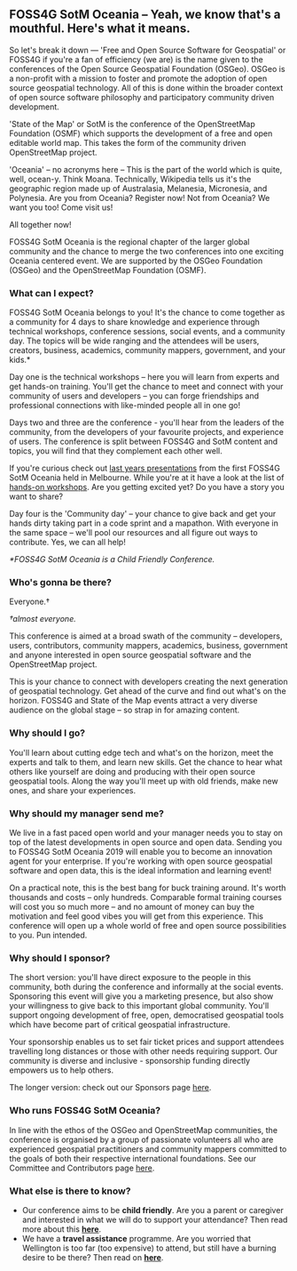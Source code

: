 ## FOSS4G SotM Oceania – Yeah, we know that's a mouthful. Here's what it means.

So let's break it down — 'Free and Open Source Software for Geospatial' or FOSS4G if you're a fan of efficiency (we are) is the name given to the conferences of the Open Source Geospatial Foundation (OSGeo). OSGeo is a non-profit with a mission to foster and promote the adoption of open source geospatial technology. All of this is done within the broader context of open source software philosophy and participatory community driven development.

'State of the Map' or SotM is the conference of the OpenStreetMap Foundation (OSMF) which supports the development of a free and open editable world map. This takes the form of the community driven OpenStreetMap project.

'Oceania' – no acronyms here – This is the part of the world which is quite, well, ocean-y. Think Moana. Technically, Wikipedia tells us it's the geographic region made up of Australasia, Melanesia, Micronesia, and Polynesia. Are you from Oceania? Register now! Not from Oceania? We want you too! Come visit us!

All together now!

FOSS4G SotM Oceania is the regional chapter of the larger global community and the chance to merge the two conferences into one exciting Oceania centered event. We are supported by the OSGeo Foundation (OSGeo) and the OpenStreetMap Foundation (OSMF).

### What can I expect?

FOSS4G SotM Oceania belongs to you!  It's the chance to come together as a community for 4 days to share knowledge and experience through technical workshops, conference sessions, social events, and a community day. The topics will be wide ranging and the attendees will be users, creators, business, academics, community mappers, government, and your kids.&#42;

Day one is the technical workshops – here you will learn from experts and get hands-on training. You'll get the chance to meet and connect with your community of users and developers – you can forge friendships and professional connections with like-minded people all in one go!

Days two and three are the conference - you'll hear from the leaders of the community, from the developers of your favourite projects, and experience of users. The conference is split between FOSS4G and SotM content and topics, you will find that they complement each other well.

If you're curious check out [last years presentations](https://www.youtube.com/channel/UCbqmnF77HxLCmO9d7LrEbpg/videos) from the first FOSS4G SotM Oceania held in Melbourne. While you're at it have a look at the list of [hands-on workshops](https://2018.foss4g-oceania.org/program/workshops.html). Are you getting excited yet? Do you have a story you want to share?

Day four is the 'Community day' – your chance to give back and get your hands dirty taking part in a code sprint and a mapathon. With everyone in the same space – we'll pool our resources and all figure out ways to contribute. Yes, we can all help!

*&ast;FOSS4G SotM Oceania is a Child Friendly Conference.*

### Who's gonna be there?

Everyone.&#x2020;

*&#x2020;almost everyone.*

This conference is aimed at a broad swath of the community – developers, users, contributors, community mappers, academics, business, government and anyone interested in open source geospatial software and the OpenStreetMap project.

This is your chance to connect with developers creating the next generation of geospatial technology. Get ahead of the curve and find out what's on the horizon.  FOSS4G and State of the Map events attract a very diverse audience on the global stage – so strap in for amazing content.

### Why should I go?

You'll learn about cutting edge tech and what's on the horizon, meet the experts and talk to them, and learn new skills. Get the chance to hear what others like yourself are doing and producing with their open source geospatial tools.  Along the way you'll meet up with old friends, make new ones, and share your experiences.

### Why should my manager send me?

We live in a fast paced open world and your manager needs you to stay on top of the latest developments in open source and open data. Sending you to FOSS4G SotM Oceania 2019 will enable you to become an innovation agent for your enterprise. If you're working with open source geospatial software and open data, this is the ideal information and learning event!

On a practical note, this is the best bang for buck training around. It's worth thousands and costs – only hundreds. Comparable formal training courses will cost you so much more – and no amount of money can buy the motivation and feel good vibes you will get from this experience.  This conference will open up a whole world of free and open source possibilities to you.  Pun intended.

### Why should I sponsor?

The short version: you'll have direct exposure to the people in this community, both during the conference and informally at the social events. Sponsoring this event will give you a marketing presence, but also show your willingness to give back to this important global community. You'll support ongoing development of free, open, democratised geospatial tools which have become part of critical geospatial infrastructure.

Your sponsorship enables us to set fair ticket prices and support attendees travelling long distances or those with other needs requiring support. Our community is diverse and inclusive - sponsorship funding directly empowers us to help others.

The longer version: check out our Sponsors page [here](/sponsor/).

### Who runs FOSS4G SotM Oceania?

In line with the ethos of the OSGeo and OpenStreetMap communities, the conference is organised by a group of passionate volunteers all who are experienced geospatial practitioners and community mappers committed to the goals of both their respective international foundations. See our Committee and Contributors page [here](/team/).

### What else is there to know?

- Our conference aims to be **child friendly**. Are you a parent or caregiver and interested in what we will do to support your attendance? Then read more about this [**here**](/child-friendly/).
- We have a **travel assistance** programme. Are you worried that Wellington is too far (too expensive) to attend, but still have a burning desire to be there? Then read on [**here**](/tgp/).
